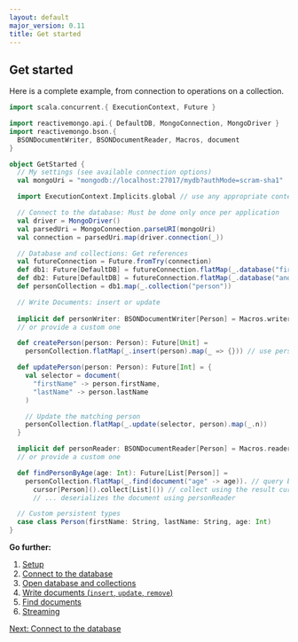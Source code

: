 ```yaml
---
layout: default
major_version: 0.11
title: Get started
---
```


## Get started

Here is a complete example, from connection to operations on a collection.

```scala
import scala.concurrent.{ ExecutionContext, Future }

import reactivemongo.api.{ DefaultDB, MongoConnection, MongoDriver }
import reactivemongo.bson.{
  BSONDocumentWriter, BSONDocumentReader, Macros, document
}

object GetStarted {
  // My settings (see available connection options)
  val mongoUri = "mongodb://localhost:27017/mydb?authMode=scram-sha1"

  import ExecutionContext.Implicits.global // use any appropriate context

  // Connect to the database: Must be done only once per application
  val driver = MongoDriver()
  val parsedUri = MongoConnection.parseURI(mongoUri)
  val connection = parsedUri.map(driver.connection(_))

  // Database and collections: Get references
  val futureConnection = Future.fromTry(connection)
  def db1: Future[DefaultDB] = futureConnection.flatMap(_.database("firstdb"))
  def db2: Future[DefaultDB] = futureConnection.flatMap(_.database("anotherdb"))
  def personCollection = db1.map(_.collection("person"))

  // Write Documents: insert or update
  
  implicit def personWriter: BSONDocumentWriter[Person] = Macros.writer[Person]
  // or provide a custom one

  def createPerson(person: Person): Future[Unit] =
    personCollection.flatMap(_.insert(person).map(_ => {})) // use personWriter

  def updatePerson(person: Person): Future[Int] = {
    val selector = document(
      "firstName" -> person.firstName,
      "lastName" -> person.lastName
    )

    // Update the matching person
    personCollection.flatMap(_.update(selector, person).map(_.n))
  }

  implicit def personReader: BSONDocumentReader[Person] = Macros.reader[Person]
  // or provide a custom one

  def findPersonByAge(age: Int): Future[List[Person]] =
    personCollection.flatMap(_.find(document("age" -> age)). // query builder
      cursor[Person]().collect[List]()) // collect using the result cursor
      // ... deserializes the document using personReader

  // Custom persistent types
  case class Person(firstName: String, lastName: String, age: Int)
}
```

**Go further:**

1. [Setup](./setup.html)
2. [Connect to the database](./connect-database.html)
3. [Open database and collections](./database-and-collection.html)
4. [Write documents (`insert`, `update`, `remove`)](./write-documents.html)
5. [Find documents](./find-documents.html)
6. [Streaming](./consume-streams.html)

[Next: Connect to the database](./connect-database.html)